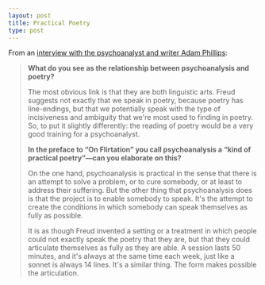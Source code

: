 ```yaml
---
layout: post
title: Practical Poetry
type: post
---
```


From an [interview with the psychoanalyst and writer Adam Phillips](https://www.economist.com/prospero/2012/03/29/poetry-as-therapy):

> **What do you see as the relationship between psychoanalysis and poetry?**
>
> The most obvious link is that they are both linguistic arts. Freud suggests not exactly that we speak in poetry, because poetry has line-endings, but that we potentially speak with the type of incisiveness and ambiguity that we're most used to finding in poetry. So, to put it slightly differently: the reading of poetry would be a very good training for a psychoanalyst.
>
> **In the preface to “On Flirtation” you call psychoanalysis a “kind of practical poetry”—can you elaborate on this?**
>
> On the one hand, psychoanalysis is practical in the sense that there is an attempt to solve a problem, or to cure somebody, or at least to address their suffering. But the other thing that psychoanalysis does is that the project is to enable somebody to speak. It's the attempt to create the conditions in which somebody can speak themselves as fully as possible.
>
> It is as though Freud invented a setting or a treatment in which people could not exactly speak the poetry that they are, but that they could articulate themselves as fully as they are able. A session lasts 50 minutes, and it's always at the same time each week, just like a sonnet is always 14 lines. It's a similar thing. The form makes possible the articulation.

